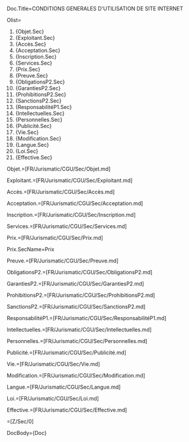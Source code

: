 Doc.Title=CONDITIONS GENERALES D'UTILISATION DE SITE INTERNET

Olist=<ol><li>{Objet.Sec}<li>{Exploitant.Sec}<li>{Accès.Sec}<li>{Acceptation.Sec}<li>{Inscription.Sec}<li>{Services.Sec}<li>{Prix.Sec}<li>{Preuve.Sec}<li>{ObligationsP2.Sec}<li>{GarantiesP2.Sec}<li>{ProhibitionsP2.Sec}<li>{SanctionsP2.Sec}<li>{ResponsabilitéP1.Sec}<li>{Intellectuelles.Sec}<li>{Personnelles.Sec}<li>{Publicité.Sec}<li>{Vie.Sec}<li>{Modification.Sec}<li>{Langue.Sec}<li>{Loi.Sec}<li>{Effective.Sec}</ol>

Objet.=[FR/Jurismatic/CGU/Sec/Objet.md]

Exploitant.=[FR/Jurismatic/CGU/Sec/Exploitant.md]

Accès.=[FR/Jurismatic/CGU/Sec/Accès.md]

Acceptation.=[FR/Jurismatic/CGU/Sec/Acceptation.md]

Inscription.=[FR/Jurismatic/CGU/Sec/Inscription.md]

Services.=[FR/Jurismatic/CGU/Sec/Services.md]

Prix.=[FR/Jurismatic/CGU/Sec/Prix.md]

Prix.SecName=Prix

Preuve.=[FR/Jurismatic/CGU/Sec/Preuve.md]

ObligationsP2.=[FR/Jurismatic/CGU/Sec/ObligationsP2.md]

GarantiesP2.=[FR/Jurismatic/CGU/Sec/GarantiesP2.md]

ProhibitionsP2.=[FR/Jurismatic/CGU/Sec/ProhibitionsP2.md]

SanctionsP2.=[FR/Jurismatic/CGU/Sec/SanctionsP2.md]

ResponsabilitéP1.=[FR/Jurismatic/CGU/Sec/ResponsabilitéP1.md]

Intellectuelles.=[FR/Jurismatic/CGU/Sec/Intellectuelles.md]

Personnelles.=[FR/Jurismatic/CGU/Sec/Personnelles.md]

Publicité.=[FR/Jurismatic/CGU/Sec/Publicité.md]

Vie.=[FR/Jurismatic/CGU/Sec/Vie.md]

Modification.=[FR/Jurismatic/CGU/Sec/Modification.md]

Langue.=[FR/Jurismatic/CGU/Sec/Langue.md]

Loi.=[FR/Jurismatic/CGU/Sec/Loi.md]

Effective.=[FR/Jurismatic/CGU/Sec/Effective.md]

=[Z/Sec/0]

DocBody={Doc}